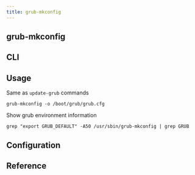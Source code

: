 ```yaml
---
title: grub-mkconfig
---
```


## grub-mkconfig

## CLI

## Usage
Same as `update-grub` commands

```
grub-mkconfig -o /boot/grub/grub.cfg
```

Show grub environment information

```
grep "export GRUB_DEFAULT" -A50 /usr/sbin/grub-mkconfig | grep GRUB
```

## Configuration

## Reference

